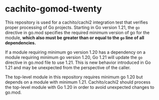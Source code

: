 # cachito-gomod-twenty

This repository is used for a cachito/cachi2 integration test that verifies proper processing of Go projects. Starting in Go version 1.21, the `go` directive in go.mod specifies the required minimum version of go for the module, **which also must be greater than or equal to the `go` line of all dependencies.**

If a module requiring minimum go version 1.20 has a dependency on a module requiring minimum go version 1.20, Go 1.21 will update the `go` directive in go.mod file to use 1.21. This is new behavior introduced in Go 1.21 and may be unexpected from the perspective of the caller.

The top-level module in this repository requires minimum go 1.20 but depends on a module with minimum 1.21. Cachito/cachi2 should process the top-level module with Go 1.20 in order to avoid unexpected changes to go.mod.
